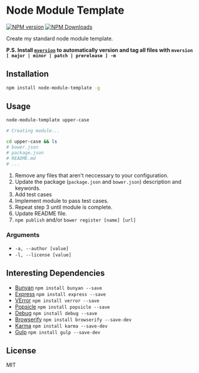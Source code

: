 # Node Module Template

[![NPM version][npm-image]][npm-url]
[![NPM Downloads][downloads-image]][downloads-url]

Create my standard node module template.

**P.S. Install [`mversion`](https://github.com/mikaelbr/mversion) to automatically version and tag all files with `mversion [ major | minor | patch | prerelease ] -m`**

## Installation

```sh
npm install node-module-template -g
```

## Usage

```sh
node-module-template upper-case

# Creating module...

cd upper-case && ls
# bower.json
# package.json
# README.md
# ...
```

1. Remove any files that aren't neccessary to your configuration.
2. Update the package (`package.json` and `bower.json`) description and keywords.
3. Add test cases
4. Implement module to pass test cases.
5. Repeat step 3 until module is complete.
6. Update README file.
7. `npm publish` and/or `bower register [name] [url]`

### Arguments

* `-a, --author [value]`
* `-l, --license [value]`

## Interesting Dependencies

* [Bunyan](https://github.com/trentm/node-bunyan) `npm install bunyan --save`
* [Express](https://github.com/strongloop/express) `npm install express --save`
* [VError](https://github.com/davepacheco/node-verror) `npm install verror --save`
* [Popsicle](https://github.com/blakeembrey/popsicle) `npm install popsicle --save`
* [Debug](https://github.com/visionmedia/debug) `npm install debug --save`
* [Browserify](https://github.com/substack/node-browserify) `npm install browserify --save-dev`
* [Karma](https://github.com/karma-runner/karma) `npm install karma --save-dev`
* [Gulp](https://github.com/gulpjs/gulp) `npm install gulp --save-dev`

## License

MIT

[npm-image]: https://img.shields.io/npm/v/node-module-template.svg?style=flat
[npm-url]: https://npmjs.org/package/node-module-template
[downloads-image]: https://img.shields.io/npm/dm/node-module-template.svg?style=flat
[downloads-url]: https://npmjs.org/package/node-module-template

